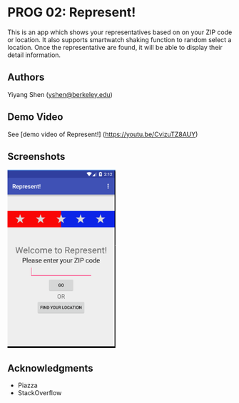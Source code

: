# PROG 02: Represent!

This is an app which shows your representatives based on on your ZIP code or location. It also supports smartwatch shaking function to random select a location. Once the representative are found, it will be able to display their detail information.

## Authors

Yiyang Shen ([yshen@berkeley.edu](mailto:yshen@berkeley.edu))

## Demo Video

See [demo video of Represent!] (https://youtu.be/CvizuTZ8AUY)

## Screenshots

<img src="screenshots/main.png" height="400" alt="Screenshot"/>

## Acknowledgments

* Piazza
* StackOverflow
